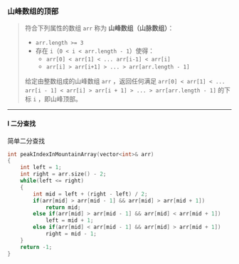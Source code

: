 ### 山峰数组的顶部

> 符合下列属性的数组 `arr` 称为 **山峰数组（山脉数组）**：  
> - `arr.length >= 3`  
> - 存在 `i`（`0 < i < arr.length - 1`）使得：  
>   - `arr[0] < arr[1] < ... arr[i-1] < arr[i]`  
>   - `arr[i] > arr[i+1] > ... > arr[arr.length - 1]`  
>   
> 给定由整数组成的山峰数组 `arr` ，返回任何满足 `arr[0] < arr[1] < ... arr[i - 1] < arr[i] > arr[i + 1] > ... > arr[arr.length - 1]` 的下标 `i` ，即山峰顶部。  

----------

#### I 二分查找

简单二分查找

```cpp
int peakIndexInMountainArray(vector<int>& arr) 
{
    int left = 1;
    int right = arr.size() - 2;
    while(left <= right)
    {
        int mid = left + (right - left) / 2;
        if(arr[mid] > arr[mid - 1] && arr[mid] > arr[mid + 1])
            return mid;
        else if(arr[mid] > arr[mid - 1] && arr[mid] < arr[mid + 1])
            left = mid + 1;
        else if(arr[mid] < arr[mid - 1] && arr[mid] > arr[mid + 1])
            right = mid - 1;
    }
    return -1;
}
```
